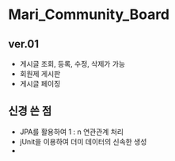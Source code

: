 # Mari_Community_Board
## ver.01
- 게시글 조회, 등록, 수정, 삭제가 가능
- 회원제 게시판
- 게시글 페이징
## 신경 쓴 점
- JPA를 활용하여 1 : n 연관관계 처리
- jUnit을 이용하여 더미 데이터의 신속한 생성
-  
